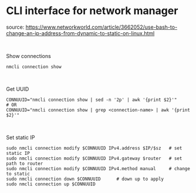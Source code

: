 # CLI interface for network manager

source: https://www.networkworld.com/article/3662052/use-bash-to-change-an-ip-address-from-dynamic-to-static-on-linux.html

<br>

Show connections
```
nmcli connection show
```

<br>

Get UUID
```
CONNUUID="nmcli connection show | sed -n '2p' | awk '{print $2}'"
# OR
CONNUUID="nmcli connection show | grep <connection-name> | awk '{print $2}'"
```

<br>

Set static IP 
```
sudo nmcli connection modify $CONNUUID IPv4.address $IP/$sz   # set static IP
sudo nmcli connection modify $CONNUUID IPv4.gateway $router   # set path to router
sudo nmcli connection modify $CONNUUID IPv4.method manual     # change to static
sudo nmcli connection down $CONNUUID      # down up to apply
sudo nmcli connection up $CONNUUID
```
